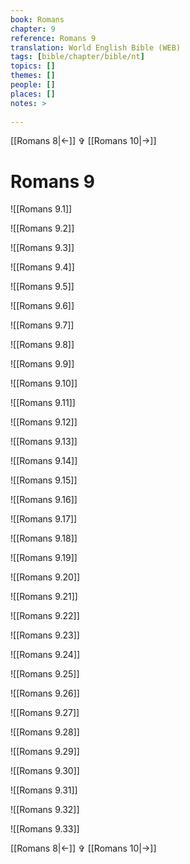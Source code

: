 ```yaml
---
book: Romans
chapter: 9
reference: Romans 9
translation: World English Bible (WEB)
tags: [bible/chapter/bible/nt]
topics: []
themes: []
people: []
places: []
notes: >
  
---
```


[[Romans 8|<-]] ✞ [[Romans 10|->]]

# Romans 9

![[Romans 9.1]]

![[Romans 9.2]]

![[Romans 9.3]]

![[Romans 9.4]]

![[Romans 9.5]]

![[Romans 9.6]]

![[Romans 9.7]]

![[Romans 9.8]]

![[Romans 9.9]]

![[Romans 9.10]]

![[Romans 9.11]]

![[Romans 9.12]]

![[Romans 9.13]]

![[Romans 9.14]]

![[Romans 9.15]]

![[Romans 9.16]]

![[Romans 9.17]]

![[Romans 9.18]]

![[Romans 9.19]]

![[Romans 9.20]]

![[Romans 9.21]]

![[Romans 9.22]]

![[Romans 9.23]]

![[Romans 9.24]]

![[Romans 9.25]]

![[Romans 9.26]]

![[Romans 9.27]]

![[Romans 9.28]]

![[Romans 9.29]]

![[Romans 9.30]]

![[Romans 9.31]]

![[Romans 9.32]]

![[Romans 9.33]]

[[Romans 8|<-]] ✞ [[Romans 10|->]]
